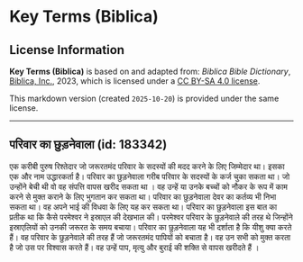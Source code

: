 # Key Terms (Biblica)

## License Information

**Key Terms (Biblica)** is based on and adapted from: _Biblica Bible Dictionary_, [Biblica, Inc.](https://www.biblica.com/), 2023, which is licensed under a [CC BY-SA 4.0 license](https://creativecommons.org/licenses/by-sa/4.0/legalcode.en).

This markdown version (created `2025-10-20`) is provided under the same license.



--------------------------------

## परिवार का छुड़नेवाला (id: 183342)

एक करीबी पुरुष रिश्तेदार जो जरूरतमंद परिवार के सदस्यों की मदद करने के लिए जिम्मेदार था। इसका एक और नाम उद्धारकर्ता है। परिवार का छुड़नेवाला गरीब परिवार के सदस्यों के कर्ज चुका सकता था। जो उन्होंने बेची थी वो वह संपत्ति वापस खरीद सकता था । वह उन्हें या उनके बच्चों को नौकर के रूप में काम करने से मुक्त कराने के लिए भुगतान कर सकता था। परिवार का छुड़नेवाला देवर का कर्तव्य भी निभा सकता था। वह अपने भाई की विधवा के लिए यह कर सकता था। परिवार का छुड़नेवाला इस बात का प्रतीक था कि कैसे परमेश्वर ने इस्राएल की देखभाल की। परमेश्वर परिवार के छुड़नेवाले की तरह थे जिन्होंने इस्राएलियों को उनकी जरूरत के समय बचाया। परिवार का छुड़नेवाला यह भी दर्शाता है कि यीशु क्या करते हैं। वह परिवार के छुड़नेवाले की तरह हैं जो जरूरतमंद पापियों को बचाता है। वह उन सभी को मुक्त करता है जो उस पर विश्वास करते हैं। वह उन्हें पाप, मृत्यु और बुराई की शक्ति से वापस खरीदते हैं ।


